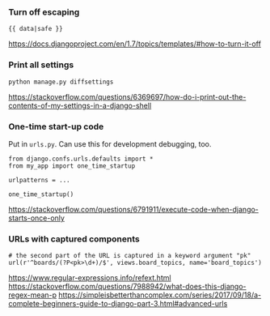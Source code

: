 ### Turn off escaping

```
{{ data|safe }}
```

https://docs.djangoproject.com/en/1.7/topics/templates/#how-to-turn-it-off


### Print all settings

```
python manage.py diffsettings
```

https://stackoverflow.com/questions/6369697/how-do-i-print-out-the-contents-of-my-settings-in-a-django-shell


### One-time start-up code

Put in `urls.py`. Can use this for development debugging, too.

```
from django.confs.urls.defaults import *
from my_app import one_time_startup

urlpatterns = ...

one_time_startup()
```

https://stackoverflow.com/questions/6791911/execute-code-when-django-starts-once-only


### URLs with captured components

```
# the second part of the URL is captured in a keyword argument "pk"
url(r'^boards/(?P<pk>\d+)/$', views.board_topics, name='board_topics')
```

https://www.regular-expressions.info/refext.html
https://stackoverflow.com/questions/7988942/what-does-this-django-regex-mean-p
https://simpleisbetterthancomplex.com/series/2017/09/18/a-complete-beginners-guide-to-django-part-3.html#advanced-urls